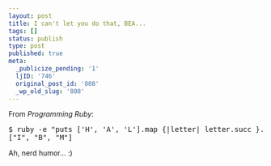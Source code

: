 ```yaml
---
layout: post
title: I can't let you do that, BEA...
tags: []
status: publish
type: post
published: true
meta:
  _publicize_pending: '1'
  ljID: '746'
  original_post_id: '808'
  _wp_old_slug: '808'
---
```

From <em>Programming Ruby</em>:

<pre>
$ ruby -e "puts ['H', 'A', 'L'].map {|letter| letter.succ }.inspect"
["I", "B", "M"]
</pre>

Ah, nerd humor...  :)
